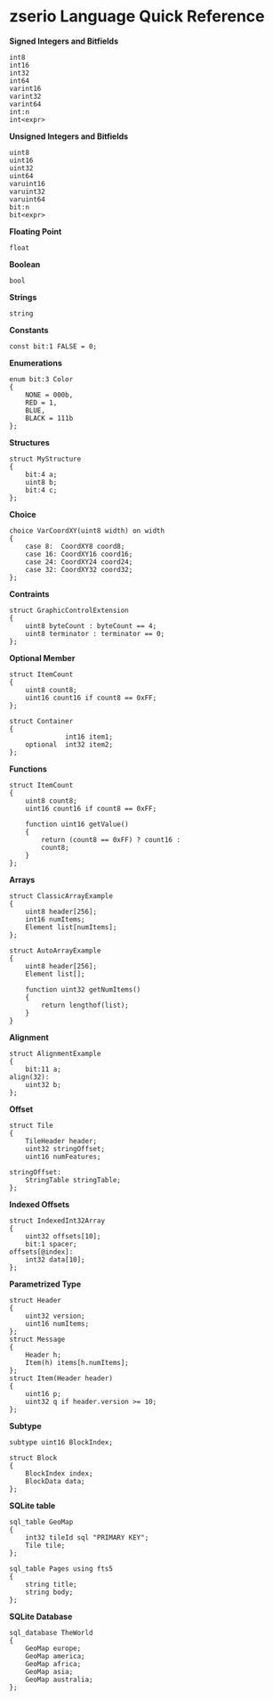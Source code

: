 # zserio Language Quick Reference

**Signed Integers and Bitfields**
```
int8
int16
int32
int64
varint16
varint32
varint64
int:n
int<expr>
```
**Unsigned Integers and Bitfields**
```
uint8
uint16
uint32
uint64
varuint16
varuint32
varuint64
bit:n
bit<expr>
```
**Floating Point**
```
float
```
**Boolean**
```
bool
```
**Strings**
```
string
```
**Constants**
```
const bit:1 FALSE = 0;
```
**Enumerations**
```
enum bit:3 Color
{
    NONE = 000b,
    RED = 1,
    BLUE,
    BLACK = 111b
};
```
**Structures**
```
struct MyStructure
{
    bit:4 a;
    uint8 b;
    bit:4 c;
};
```
**Choice**
```
choice VarCoordXY(uint8 width) on width
{
    case 8:  CoordXY8 coord8;
    case 16: CoordXY16 coord16;
    case 24: CoordXY24 coord24;
    case 32: CoordXY32 coord32;
};
```
**Contraints**
```
struct GraphicControlExtension
{
    uint8 byteCount : byteCount == 4;
    uint8 terminator : terminator == 0;
};
```
**Optional Member**
```
struct ItemCount
{
    uint8 count8;
    uint16 count16 if count8 == 0xFF;
};

struct Container
{
              int16 item1;
    optional  int32 item2;
};
```
**Functions**
```
struct ItemCount
{
    uint8 count8;
    uint16 count16 if count8 == 0xFF;

    function uint16 getValue()
    {
        return (count8 == 0xFF) ? count16 :
        count8;
    }
};
```
**Arrays**
```
struct ClassicArrayExample
{
    uint8 header[256];
    int16 numItems;
    Element list[numItems];
};

struct AutoArrayExample
{
    uint8 header[256];
    Element list[];

    function uint32 getNumItems()
    {
        return lengthof(list);
    }
}
```
**Alignment**
```
struct AlignmentExample
{
    bit:11 a;
align(32):
    uint32 b;
};
```
**Offset**
```
struct Tile
{
    TileHeader header;
    uint32 stringOffset;
    uint16 numFeatures;

stringOffset:
    StringTable stringTable;
};
```
**Indexed Offsets**
```
struct IndexedInt32Array
{
    uint32 offsets[10];
    bit:1 spacer;
offsets[@index]:
    int32 data[10];
};
```
**Parametrized Type**
```
struct Header
{
    uint32 version;
    uint16 numItems;
};
struct Message
{
    Header h;
    Item(h) items[h.numItems];
};
struct Item(Header header)
{
    uint16 p;
    uint32 q if header.version >= 10;
};
```
**Subtype**
```
subtype uint16 BlockIndex;

struct Block
{
    BlockIndex index;
    BlockData data;
};
```
**SQLite table**
```
sql_table GeoMap
{
    int32 tileId sql "PRIMARY KEY";
    Tile tile;
};

sql_table Pages using fts5
{
    string title;
    string body;
};
```
**SQLite Database**
```
sql_database TheWorld
{
    GeoMap europe;
    GeoMap america;
    GeoMap africa;
    GeoMap asia;
    GeoMap australia;
};
```
